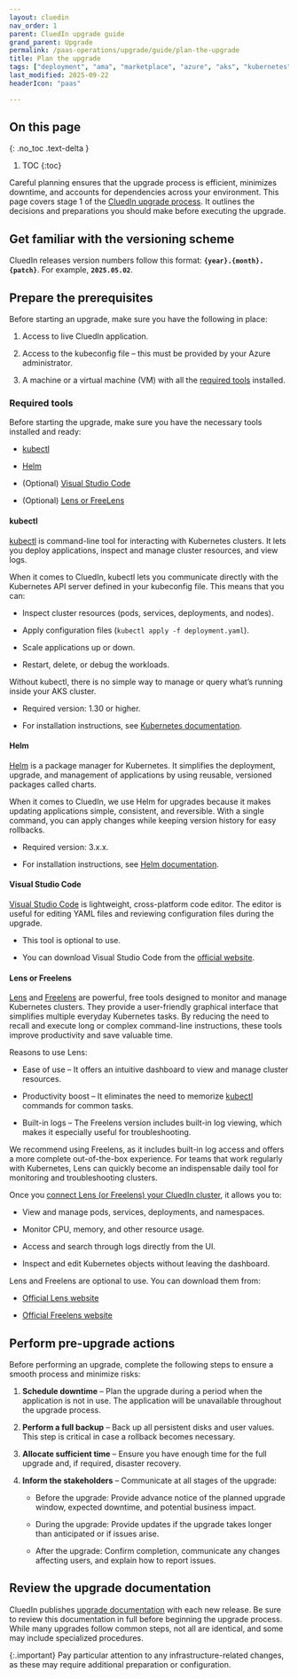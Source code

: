 ```yaml
---
layout: cluedin
nav_order: 1
parent: CluedIn upgrade guide
grand_parent: Upgrade
permalink: /paas-operations/upgrade/guide/plan-the-upgrade
title: Plan the upgrade
tags: ["deployment", "ama", "marketplace", "azure", "aks", "kubernetes", "upgrade"]
last_modified: 2025-09-22
headerIcon: "paas"

---
```

## On this page
{: .no_toc .text-delta }
1. TOC
{:toc}

Careful planning ensures that the upgrade process is efficient, minimizes downtime, and accounts for dependencies across your environment. This page covers stage 1 of the [CluedIn upgrade process](/paas-operations/upgrade/guide). It outlines the decisions and preparations you should make before executing the upgrade.

## Get familiar with the versioning scheme 

CluedIn releases version numbers follow this format: **`{year}.{month}.{patch}`**. For example, **`2025.05.02`**.

## Prepare the prerequisites 

Before starting an upgrade, make sure you have the following in place: 

1. Access to live CluedIn application.

1. Access to the kubeconfig file – this must be provided by your Azure administrator.

1. A machine or a virtual machine (VM) with all the [required tools](#required-tools) installed.

### Required tools

Before starting the upgrade, make sure you have the necessary tools installed and ready:

- [kubectl](#kubectl)

- [Helm](#helm)

- (Optional) [Visual Studio Code](#visual-studio-code)

- (Optional) [Lens or FreeLens](#lens-or-freelens)

#### kubectl

[kubectl](https://kubernetes.io/docs/reference/kubectl/) is command-line tool for interacting with Kubernetes clusters. It lets you deploy applications, inspect and manage cluster resources, and view logs.

When it comes to CluedIn, kubectl lets you communicate directly with the Kubernetes API server defined in your kubeconfig file. This means that you can: 

  - Inspect cluster resources (pods, services, deployments, and nodes). 

  - Apply configuration files (`kubectl apply -f deployment.yaml`). 

  - Scale applications up or down. 

  - Restart, delete, or debug the workloads. 

Without kubectl, there is no simple way to manage or query what’s running inside your AKS cluster.

- Required version: 1.30 or higher.

- For installation instructions, see [Kubernetes documentation](https://kubernetes.io/docs/tasks/tools/#kubectl).

#### Helm

[Helm](https://helm.sh/docs/) is a package manager for Kubernetes. It simplifies the deployment, upgrade, and management of applications by using reusable, versioned packages called charts.

When it comes to CluedIn, we use Helm for upgrades because it makes updating applications simple, consistent, and reversible. With a single command, you can apply changes while keeping version history for easy rollbacks.

- Required version: 3.x.x.

- For installation instructions, see [Helm documentation](https://helm.sh/docs/intro/install/).

#### Visual Studio Code

[Visual Studio Code](https://code.visualstudio.com/) is lightweight, cross-platform code editor. The editor is useful for editing YAML files and reviewing configuration files during the upgrade.

- This tool is optional to use.

- You can download Visual Studio Code from the [official website](https://code.visualstudio.com/Download).

#### Lens or Freelens

[Lens](https://k8slens.dev/) and [Freelens](https://freelensapp.github.io/) are powerful, free tools designed to monitor and manage Kubernetes clusters. They provide a user-friendly graphical interface that simplifies multiple everyday Kubernetes tasks. By reducing the need to recall and execute long or complex command-line instructions, these tools improve productivity and save valuable time. 

Reasons to use Lens:

  - Ease of use – It offers an intuitive dashboard to view and manage cluster resources.

  - Productivity boost – It eliminates the need to memorize [kubectl](#kubectl) commands for common tasks. 

  - Built-in logs – The Freelens version includes built-in log viewing, which makes it especially useful for troubleshooting.

We recommend using Freelens, as it includes built-in log access and offers a more complete out-of-the-box experience. For teams that work regularly with Kubernetes, Lens can quickly become an indispensable daily tool for monitoring and troubleshooting clusters.

Once you [connect Lens (or Freelens) your CluedIn cluster](/paas-operations/upgrade/guide/prepare-for-the-upgrade#connect-lens-or-freelens-to-your-cluedin-cluster), it allows you to:
 
  - View and manage pods, services, deployments, and namespaces.
 
  - Monitor CPU, memory, and other resource usage. 

  - Access and search through logs directly from the UI. 

  - Inspect and edit Kubernetes objects without leaving the dashboard. 

Lens and Freelens are optional to use. You can download them from:

- [Official Lens website](https://k8slens.dev/download)

- [Official Freelens website](https://freelensapp.github.io/) 

## Perform pre-upgrade actions 

Before performing an upgrade, complete the following steps to ensure a smooth process and minimize risks:

1. **Schedule downtime** – Plan the upgrade during a period when the application is not in use. The application will be unavailable throughout the upgrade process. 

1. **Perform a full backup** – Back up all persistent disks and user values. This step is critical in case a rollback becomes necessary.

1. **Allocate sufficient time** – Ensure you have enough time for the full upgrade and, if required, disaster recovery.

1. **Inform the stakeholders** – Communicate at all stages of the upgrade:

    - Before the upgrade: Provide advance notice of the planned upgrade window, expected downtime, and potential business impact. 

    - During the upgrade: Provide updates if the upgrade takes longer than anticipated or if issues arise. 

    - After the upgrade: Confirm completion, communicate any changes affecting users, and explain how to report issues. 

## Review the upgrade documentation 

CluedIn publishes [upgrade documentation](/paas-operations/upgrade) with each new release. Be sure to review this documentation in full before beginning the upgrade process. While many upgrades follow common steps, not all are identical, and some may include specialized procedures. 

{:.important}
Pay particular attention to any infrastructure-related changes, as these may require additional preparation or configuration. 